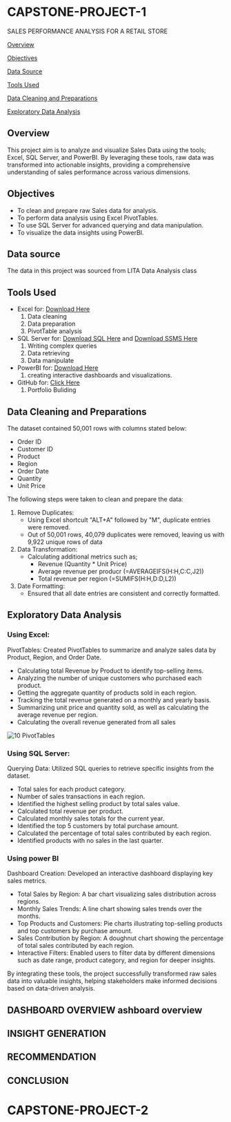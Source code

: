# CAPSTONE-PROJECT-1
SALES PERFORMANCE ANALYSIS FOR A RETAIL STORE

[Overview](#overview)

[Objectives](#objectives)

[Data Source](#data-source)

[Tools Used](#tools-used)

[Data Cleaning and Preparations](#data-cleaning-and-preparations)

[Exploratory Data Analysis](#exploratory-data-analysis)

## Overview
This project aim is to analyze and visualize Sales Data using the tools; Excel, SQL Server, and PowerBI. By leveraging these tools, raw data was transformed into actionable insights, providing a comprehensive understanding of sales performance across various dimensions.

## Objectives
- To clean and prepare raw Sales data for analysis.
- To perform data analysis using Excel PivotTables.
- To use SQL Server for advanced querying and data manipulation.
- To visualize the data insights using PowerBI.

## Data source
  The data in this project was sourced from LITA Data Analysis class
  
## Tools Used
- Excel for: [Download Here](https://www.microsoft.com)
  1. Data cleaning
  2. Data preparation
  3. PivotTable analysis
- SQL Server for: [Download SQL Here](https://www.microsoft.com/en/sql-server/sql-server-downloads) and [Download SSMS Here](https://learn.microsoft.com/en-us/sql/ssms/download-sql-server-management-studio-ssms?view=sql-server-ver16)
  1.  Writing complex queries
  2.  Data retrieving
  3.  Data manipulate
- PowerBI for: [Download Here](https://power-bi-desktop.en.softonic.com/download)
  1. creating interactive dashboards and visualizations.
- GitHub for: [Click Here](https://github.com)
  1. Portfolio Buliding

## Data Cleaning and Preparations
The dataset contained 50,001 rows with columns stated below:
- Order ID
- Customer ID
- Product
- Region
- Order Date
- Quantity
- Unit Price
  
The following steps were taken to clean and prepare the data:
1. Remove Duplicates:
   - Using Excel shortcult "ALT+A" followed by "M", duplicate entries were removed.
   - Out of 50,001 rows, 40,079 duplicates were removed, leaving us with 9,922 unique rows of data
2. Data Transformation:
   - Calculating additional metrics such as;
     - Revenue (Quantity * Unit Price)
     - Average revenue per producr (=AVERAGEIFS(H:H,C:C,J2))
     - Total revenue per region (=SUMIFS(H:H,D:D,L2))
3. Date Formatting:
   - Ensured that all date entries are consistent and correctly formatted.

## Exploratory Data Analysis
### Using Excel:
PivotTables: Created PivotTables to summarize and analyze sales data by Product, Region, and Order Date.
- Calculating total Revenue by Product to identify top-selling items.
- Analyzing the number of unique customers who purchased each product.
- Getting the aggregate quantity of products sold in each region.
- Tracking the total revenue generated on a monthly and yearly basis.
- Summarizing unit price and quantity sold, as well as calculating the average revenue per region.
- Calculating the overall revenue generated from all sales

![10   PivotTables](https://github.com/user-attachments/assets/48a407a2-15ac-457c-8731-9dd01f008e7d)

### Using SQL Server:
Querying Data: Utilized SQL queries to retrieve specific insights from the dataset.
- Total sales for each product category.
- Number of sales transactions in each region.
- Identified the highest selling product by total sales value.
- Calculated total revenue per product.
- Calculated monthly sales totals for the current year.
- Identified the top 5 customers by total purchase amount.
- Calculated the percentage of total sales contributed by each region.
- Identified products with no sales in the last quarter.

### Using power BI
Dashboard Creation: Developed an interactive dashboard displaying key sales metrics.
- Total Sales by Region: A bar chart visualizing sales distribution across regions.
- Monthly Sales Trends: A line chart showing sales trends over the months.
- Top Products and Customers: Pie charts illustrating top-selling products and top customers by purchase amount.
- Sales Contribution by Region: A doughnut chart showing the percentage of total sales contributed by each region.
- Interactive Filters: Enabled users to filter data by different dimensions such as date range, product category, and region for deeper insights.

By integrating these tools, the project successfully transformed raw sales data into valuable insights, helping stakeholders make informed decisions based on data-driven analysis.

## DASHBOARD OVERVIEW ashboard overview
## INSIGHT GENERATION
## RECOMMENDATION
## CONCLUSION
# CAPSTONE-PROJECT-2
